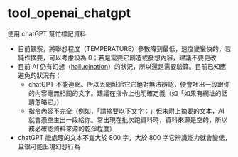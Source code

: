 # tool_openai_chatgpt
使用 chatGPT 幫忙標記資料

* 目前觀察，將聯想程度（TEMPERATURE）參數降到最低，速度變蠻快的，若純作摘要，可以考慮設為 0；若是需要它創造或發想內容，建議不要更改
* 目前 AI 仍有幻想（[hallucination](https://en.wikipedia.org/wiki/Hallucination_(artificial_intelligence))）的狀況，所以還是需要驗算。目前已知應避免的狀況有：
    * chatGPT 不能連網。所以丟網址給它它絕對無法辨認，便會吐出一段跟你的內容毫無相關的文字。建議在指令上也明確定義（如「如果有網址的話請忽略它」）
    * 指令內容不完全（例如，「請摘要以下文字：」但未附上摘要的文本，AI 就會憑空生出一段給你。常出現在批次跑資料時，資料來源是空的，所以務必確認資料來源的乾淨程度）
* chatGPT 能處理的文本不宜大於 800 字，大於 800 字它辨識能力就會變低，且很可能出現幻想行為

